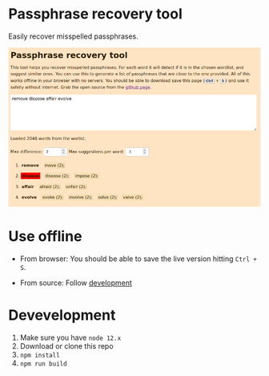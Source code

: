 # Passphrase recovery tool

Easily recover misspelled passphrases.

![Passphrase recovery tool preview](./preview.png)

# Use offline

 - From browser: You should be able to save the live version hitting `Ctrl + S`.

 - From source: Follow [development](#development)
  
# Devevelopment

  1. Make sure you have `node 12.x`
  2. Download or clone this repo
  3. `npm install`
  4. `npm run build`
